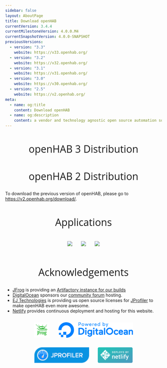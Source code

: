 ```yaml
---
sidebar: false
layout: AboutPage
title: Download openHAB
currentVersion: 3.4.4
currentMilestoneVersion: 4.0.0.M4
currentSnapshotVersion: 4.0.0-SNAPSHOT
previousVersions:
  - version: "3.3"
    website: https://v33.openhab.org/
  - version: "3.2"
    website: https://v32.openhab.org/
  - version: "3.1"
    website: https://v31.openhab.org/
  - version: "3.0"
    website: https://v30.openhab.org/
  - version: "2.5"
    website: https://v2.openhab.org/
meta:
  - name: og:title
    content: Download openHAB
  - name: og:description
    content: a vendor and technology agnostic open source automation software for your home
---
```


<style>
.big-title {
  font-family: 'Open Sans', sans-serif;
  font-size: 2rem;
  font-weight: 400;
  text-align: center;
}
.apps-buttons {
  display: flex;
  align-items: justify;
  align-content: center;
  justify-content: center;
}
@media (max-width: 480px) {
  .apps-buttons {
    text-align: center;
    align-self: center;
    flex-direction: column;
  }
}
.acknowledgements-logos {
  display: flex;
  flex-wrap: wrap;
  align-items: justify;
  align-content: center;
  justify-content: center;
}
</style>

<h2 class="big-title">openHAB 3 Distribution</h2>

<InstallInstructions />

<h2 class="big-title">openHAB 2 Distribution</h2>

To download the previous version of openHAB, please go to https://v2.openhab.org/download/.

<h2 class="big-title">Applications</h2>


<div class="apps-buttons">
  <a target="_blank" href="https://play.google.com/store/apps/details?id=org.openhab.habdroid"><img style="padding: 1em" height="40" src="./images/android.svg" /></a>
  <a target="_blank" href="https://itunes.apple.com/us/app/openhab/id492054521?mt=8"><img style="padding: 1em" height="40" src="./images/ios.svg" /></a>
  <a target="_blank" href="https://www.microsoft.com/en-us/store/p/openhab/9nmq39ctwxgt"><img style="padding: 1em" height="40" src="./images/win10.png" /></a>
</div>


<h2 class="big-title">Acknowledgements</h2>

<ul>
<li><a href="https://www.jfrog.com">JFrog</a> is providing an <a href="https://openhab.jfrog.io">Artifactory instance for our builds</a></li>
<li><a href="https://www.digitalocean.com">DigitalOcean</a> sponsors our <a href="https://community.openhab.org/">community forum</a> hosting.</li>
<li><a href="https://www.ej-technologies.com/">EJ Technologies</a> is providing us open source licenses for <a href="https://www.ej-technologies.com/products/jprofiler/overview.html">JProfiler</a> to make openHAB even more awesome.</li>
<li><a href="https://www.netlify.com/">Netlify</a> provides continuous deployment and hosting for this website.</li>
</ul>

<div class="acknowledgements-logos">
  <a target="_blank" href="https://www.jfrog.com"><img style="padding: 1em" height="50" src="./images/acknowledgements/jfrog.svg" /></a>
  <a target="_blank" href="https://www.digitalocean.com"><img style="padding: 1em" height="50" src="./images/acknowledgements/digitalocean.png" /></a>
  <a target="_blank" href="https://www.ej-technologies.com/products/jprofiler/overview.html"><img style="padding: 1em" height="50" src="./images/acknowledgements/jprofiler.png" /></a>
  <a target="_blank" href="https://www.netlify.com"><img style="padding: 1em" height="50" src="./images/acknowledgements/netlify.svg" /></a>
</div>
